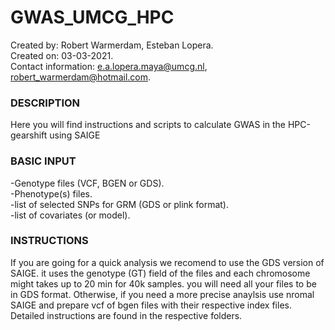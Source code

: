 # GWAS_UMCG_HPC

Created by: Robert Warmerdam, Esteban Lopera.\
Created on: 03-03-2021. \
Contact information: e.a.lopera.maya@umcg.nl, robert_warmerdam@hotmail.com. 

### DESCRIPTION
Here you will find instructions and scripts to calculate GWAS in the HPC-gearshift using SAIGE

### BASIC INPUT
-Genotype files (VCF, BGEN or GDS). \
-Phenotype(s) files. \
-list of selected SNPs for GRM  (GDS or plink format). \
-list of covariates (or model). 

### INSTRUCTIONS
If you are going for a quick analysis we recomend to use the GDS version of SAIGE. it uses the genotype (GT) field of the files and each chromosome might takes up to 20 min for 40k samples. you will need all your files to be in GDS format. Otherwise, if you need a more precise anaylsis use nromal SAIGE and prepare vcf of bgen files with their respective index files. \
Detailed instructions are found in the respective folders.
